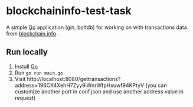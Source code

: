 # blockchaininfo-test-task

A simple [Go](https://golang.org/) application (gin, boltdb) for working on with transactions data from [blockchain.info](https://blockchain.info/).

## Run locally

1. Install [Go](https://golang.org/doc/install)
1. Run `go run main.go`
1. Visit http://localhost:8080/gettransactions?address=196CX4XehH7Zyy9iWnrWfpHxuwf94KPtyV (you can customize another port in conf.json and use another address value in request)